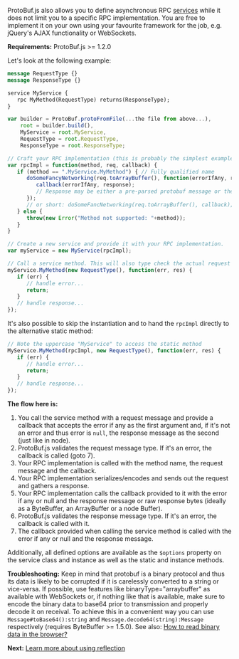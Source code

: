 ProtoBuf.js also allows you to define asynchronous RPC [services](https://developers.google.com/protocol-buffers/docs/proto#services) while it does not limit you to a specific RPC implementation. You are free to implement it on your own using your favourite framework for the job, e.g. jQuery's AJAX functionality or WebSockets.

**Requirements:** ProtoBuf.js >= 1.2.0

Let's look at the following example:

```protobuf
message RequestType {}
message ResponseType {}

service MyService {
   rpc MyMethod(RequestType) returns(ResponseType);
}
```

```js
var builder = ProtoBuf.protoFromFile(...the file from above...),
    root = builder.build(),
    MyService = root.MyService,
    RequestType = root.RequestType,
    ResponseType = root.ResponseType;

// Craft your RPC implementation (this is probably the simplest example possible)
var rpcImpl = function(method, req, callback) {
   if (method == ".MyService.MyMethod") { // Fully qualified name
      doSomeFancyNetworking(req.toArrayBuffer(), function(errorIfAny, response) {
         callback(errorIfAny, response);
         // Response may be either a pre-parsed protobuf message or the raw response data
      });
      // or short: doSomeFancNetworking(req.toArrayBuffer(), callback); ... you get it
   } else {
      throw(new Error("Method not supported: "+method));
   }
}

// Create a new service and provide it with your RPC implementation.
var myService = new MyService(rpcImpl);

// Call a service method. This will also type check the actual request and the response types.
myService.MyMethod(new RequestType(), function(err, res) {
   if (err) {
      // handle error...
      return;
   }
   // handle response...
});
```

It's also possible to skip the instantiation and to hand the `rpcImpl` directly to the alternative static method:

```js
// Note the uppercase "MyService" to access the static method
MyService.MyMethod(rpcImpl, new RequestType(), function(err, res) {
   if (err) {
      // handle error...
      return;
   }
   // handle response...
});
```

**The flow here is:**

1. You call the service method with a request message and provide a callback that accepts the error if any as the first argument and, if it's not an error and thus error is `null`, the response message as the second (just like in node).
2. ProtoBuf.js validates the request message type. If it's an error, the callback is called (goto 7).
3. Your RPC implementation is called with the method name, the request message and the callback.
4. Your RPC implementation serializes/encodes and sends out the request and gathers a response.
5. Your RPC implementation calls the callback provided to it with the error if any or null and the response message or raw response bytes (ideally as a ByteBuffer, an ArrayBuffer or a node Buffer).
6. ProtoBuf.js validates the response message type. If it's an error, the callback is called with it.
7. The callback provided when calling the service method is called with the error if any or null and the response message.

Additionally, all defined options are available as the `$options` property on the service class and instance as well as the static and instance methods.

**Troubleshooting:** Keep in mind that protobuf is a binary protocol and thus its data is likely to be corrupted if it is carelessly converted to a string or vice-versa. If possible, use features like binaryType="arraybuffer" as available with WebSockets or, if nothing like that is available, make sure to encode the binary data to base64 prior to transmission and properly decode it on receival. To achieve this in a convenient way you can use `Message#toBase64():string` and `Message.decode64(string):Message` respectively (requires ByteBuffer >= 1.5.0). See also: [How to read binary data in the browser?](https://github.com/dcodeIO/ProtoBuf.js/wiki/How-to-read-binary-data-in-the-browser)

**Next:** [Learn more about using reflection](https://github.com/dcodeIO/ProtoBuf.js/wiki/Reflection)